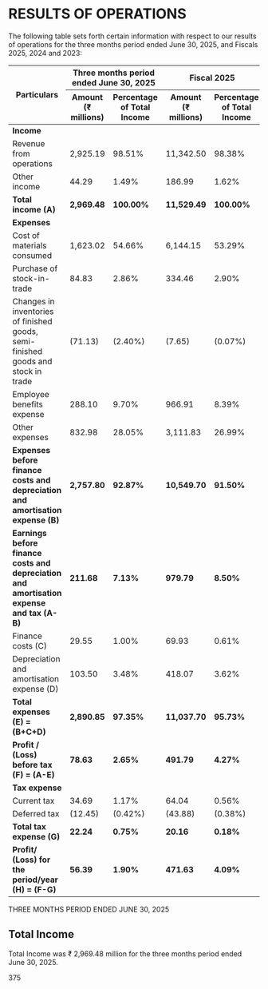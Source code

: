 # RESULTS OF OPERATIONS

The following table sets forth certain information with respect to our results of operations for the three months period ended June 30, 2025, and Fiscals 2025, 2024 and 2023:

<table><thead><tr><th rowspan="2">Particulars</th><th colspan="2">Three months period ended June 30, 2025</th><th colspan="2">Fiscal 2025</th><th colspan="2">Fiscal 2024</th><th colspan="2">Fiscal 2023</th></tr><tr><th>Amount (₹ millions)</th><th>Percentage of Total Income</th><th>Amount (₹ millions)</th><th>Percentage of Total Income</th><th>Amount (₹ millions)</th><th>Percentage of Total Income</th><th>Amount (₹ millions)</th><th>Percentage of Total Income</th></tr></thead><tbody><tr><td><strong>Income</strong></td><td></td><td></td><td></td><td></td><td></td><td></td><td></td><td></td></tr><tr><td>Revenue from operations</td><td>2,925.19</td><td>98.51%</td><td>11,342.50</td><td>98.38%</td><td>10,952.96</td><td>99.00%</td><td>10,574.87</td><td>98.81%</td></tr><tr><td>Other income</td><td>44.29</td><td>1.49%</td><td>186.99</td><td>1.62%</td><td>110.99</td><td>1.00%</td><td>127.83</td><td>1.19%</td></tr><tr><td><strong>Total income (A)</strong></td><td><strong>2,969.48</strong></td><td><strong>100.00%</strong></td><td><strong>11,529.49</strong></td><td><strong>100.00%</strong></td><td><strong>11,063.95</strong></td><td><strong>100.00%</strong></td><td><strong>10,702.70</strong></td><td><strong>100.00%</strong></td></tr><tr><td><strong>Expenses</strong></td><td></td><td></td><td></td><td></td><td></td><td></td><td></td><td></td></tr><tr><td>Cost of materials consumed</td><td>1,623.02</td><td>54.66%</td><td>6,144.15</td><td>53.29%</td><td>5,698.14</td><td>51.50%</td><td>5,351.33</td><td>50.00%</td></tr><tr><td>Purchase of stock-in-trade</td><td>84.83</td><td>2.86%</td><td>334.46</td><td>2.90%</td><td>394.95</td><td>3.57%</td><td>537.97</td><td>5.03%</td></tr><tr><td>Changes in inventories of finished goods, semi-finished goods and stock in trade</td><td>(71.13)</td><td>(2.40%)</td><td>(7.65)</td><td>(0.07%)</td><td>37.77</td><td>0.34%</td><td>161.01</td><td>1.50%</td></tr><tr><td>Employee benefits expense</td><td>288.10</td><td>9.70%</td><td>966.91</td><td>8.39%</td><td>986.65</td><td>8.92%</td><td>969.40</td><td>9.06%</td></tr><tr><td>Other expenses</td><td>832.98</td><td>28.05%</td><td>3,111.83</td><td>26.99%</td><td>3,319.06</td><td>30.00%</td><td>3,114.47</td><td>29.10%</td></tr><tr><td><strong>Expenses before finance costs and depreciation and amortisation expense (B)</strong></td><td><strong>2,757.80</strong></td><td><strong>92.87%</strong></td><td><strong>10,549.70</strong></td><td><strong>91.50%</strong></td><td><strong>10,436.57</strong></td><td><strong>94.33%</strong></td><td><strong>10,134.18</strong></td><td><strong>94.69%</strong></td></tr><tr><td><strong>Earnings before finance costs and depreciation and amortisation expense and tax (A-B)</strong></td><td><strong>211.68</strong></td><td><strong>7.13%</strong></td><td><strong>979.79</strong></td><td><strong>8.50%</strong></td><td><strong>627.38</strong></td><td><strong>5.67%</strong></td><td><strong>568.52</strong></td><td><strong>5.31%</strong></td></tr><tr><td>Finance costs (C)</td><td>29.55</td><td>1.00%</td><td>69.93</td><td>0.61%</td><td>97.36</td><td>0.88%</td><td>167.90</td><td>1.57%</td></tr><tr><td>Depreciation and amortisation expense (D)</td><td>103.50</td><td>3.48%</td><td>418.07</td><td>3.62%</td><td>435.02</td><td>3.93%</td><td>445.54</td><td>4.16%</td></tr><tr><td><strong>Total expenses (E) = (B+C+D)</strong></td><td><strong>2,890.85</strong></td><td><strong>97.35%</strong></td><td><strong>11,037.70</strong></td><td><strong>95.73%</strong></td><td><strong>10,968.95</strong></td><td><strong>99.14%</strong></td><td><strong>10,747.62</strong></td><td><strong>100.42%</strong></td></tr><tr><td><strong>Profit / (Loss) before tax (F) = (A-E)</strong></td><td><strong>78.63</strong></td><td><strong>2.65%</strong></td><td><strong>491.79</strong></td><td><strong>4.27%</strong></td><td><strong>95.00</strong></td><td><strong>0.86%</strong></td><td><strong>(44.92)</strong></td><td><strong>(0.42%)</strong></td></tr><tr><td><strong>Tax expense</strong></td><td></td><td></td><td></td><td></td><td></td><td></td><td></td><td></td></tr><tr><td>Current tax</td><td>34.69</td><td>1.17%</td><td>64.04</td><td>0.56%</td><td>5.14</td><td>0.05%</td><td>155.39</td><td>1.45%</td></tr><tr><td>Deferred tax</td><td>(12.45)</td><td>(0.42%)</td><td>(43.88)</td><td>(0.38%)</td><td>(22.14)</td><td>(0.20%)</td><td>(45.57)</td><td>(0.42%)</td></tr><tr><td><strong>Total tax expense (G)</strong></td><td><strong>22.24</strong></td><td><strong>0.75%</strong></td><td><strong>20.16</strong></td><td><strong>0.18%</strong></td><td><strong>(17.00)</strong></td><td><strong>(0.15%)</strong></td><td><strong>109.82</strong></td><td><strong>1.03%</strong></td></tr><tr><td><strong>Profit/ (Loss) for the period/year (H) = (F-G)</strong></td><td><strong>56.39</strong></td><td><strong>1.90%</strong></td><td><strong>471.63</strong></td><td><strong>4.09%</strong></td><td><strong>112.00</strong></td><td><strong>1.01%</strong></td><td><strong>(154.74)</strong></td><td><strong>(1.45%)</strong></td></tr></tbody></table>

THREE MONTHS PERIOD ENDED JUNE 30, 2025

## Total Income

Total Income was ₹ 2,969.48 million for the three months period ended June 30, 2025.

375